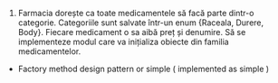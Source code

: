 1. Farmacia dorește ca toate medicamentele să facă parte dintr-o categorie. Categoriile sunt salvate într-un enum {Raceala, Durere, Body}. Fiecare medicament o sa aibă preț și denumire. Să se implementeze modul care va inițializa obiecte din familia medicamentelor.

- Factory method design pattern or simple ( implemented as simple )
